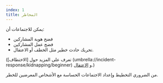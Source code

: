 ```yaml
---
index: 1
title: المخاطر
---
```

يمكن للاجتماعات أن:

*   فضح هوية المشاركين
*   فضح عمل المشاركين
*   تحريك حادث خطير مثل الخطف أو الاعتقال.

(تعرف على المزيد حول [الاختطاف] (umbrella://incident-response/kidnapping/beginner) و [الاعتقال](umbrella://incident-response/arrests).) 

من الضروري التخطيط وإعداد الاجتماعات الحساسة مع الأشخاص المعرضين للخطر.